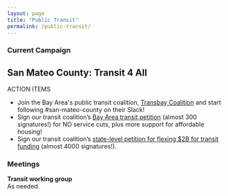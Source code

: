 ```yaml
---
layout: page
title: "Public Transit"
permalink: /public-transit/
---
```


<h3>Current Campaign</h3>

<h2>San Mateo County: Transit 4 All</h2>

ACTION ITEMS

- Join the Bay Area's public transit coalition, [Transbay Coalition](https://www.transbaycoalition.org/join/) and start following #san-mateo-county on their Slack!
- Sign our transit coalition’s [Bay Area transit petition](https://actionnetwork.org/letters/build-more-housing-and-prevent-dire-transit-service-cuts/) (almost 300 signatures!) for NO service cuts, plus more support for affordable housing!
- Sign our transit coalition’s [state-level petition for flexing $2B for transit funding](https://actionnetwork.org/letters/fund-transit-support-our-communities?clear_id=true&link_id=1&can_id=ae4c9ece59933e2f4dbae941daf4aa55&source=email-speak-out-for-caltrain-samtrans-vta-funding-regional-coordination&email_referrer=email_2678064&email_subject=speak-out-for-caltrain-samtrans-vta-funding-regional-coordination&&) (almost 4000 signatures!).


<h3>Meetings</h3>

**Transit working group**
<br>As needed.
